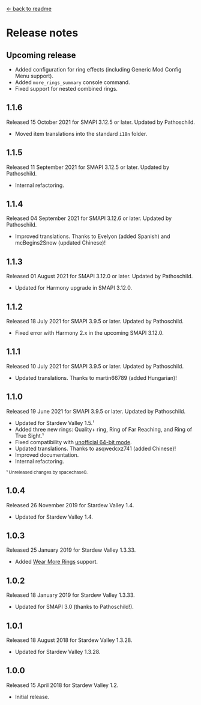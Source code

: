 ﻿﻿[← back to readme](README.md)

# Release notes
## Upcoming release
* Added configuration for ring effects (including Generic Mod Config Menu support).
* Added `more_rings_summary` console command.
* Fixed support for nested combined rings.

## 1.1.6
Released 15 October 2021 for SMAPI 3.12.5 or later. Updated by Pathoschild.

* Moved item translations into the standard `i18n` folder.

## 1.1.5
Released 11 September 2021 for SMAPI 3.12.5 or later. Updated by Pathoschild.

* Internal refactoring.

## 1.1.4
Released 04 September 2021 for SMAPI 3.12.6 or later. Updated by Pathoschild.

* Improved translations. Thanks to Evelyon (added Spanish) and mcBegins2Snow (updated Chinese)!

## 1.1.3
Released 01 August 2021 for SMAPI 3.12.0 or later. Updated by Pathoschild.

* Updated for Harmony upgrade in SMAPI 3.12.0.

## 1.1.2
Released 18 July 2021 for SMAPI 3.9.5 or later. Updated by Pathoschild.

* Fixed error with Harmony 2.x in the upcoming SMAPI 3.12.0.

## 1.1.1
Released 10 July 2021 for SMAPI 3.9.5 or later. Updated by Pathoschild.

* Updated translations. Thanks to martin66789 (added Hungarian)!

## 1.1.0
Released 19 June 2021 for SMAPI 3.9.5 or later. Updated by Pathoschild.

* Updated for Stardew Valley 1.5.¹
* Added three new rings: Quality+ ring, Ring of Far Reaching, and Ring of True Sight.¹
* Fixed compatibility with [unofficial 64-bit mode](https://stardewvalleywiki.com/Modding:Migrate_to_64-bit_on_Windows).
* Updated translations. Thanks to asqwedcxz741 (added Chinese)!
* Improved documentation.
* Internal refactoring.

<sup>¹ Unreleased changes by spacechase0.</sup>

## 1.0.4
Released 26 November 2019 for Stardew Valley 1.4.

* Updated for Stardew Valley 1.4.

## 1.0.3
Released 25 January 2019 for Stardew Valley 1.3.33.

* Added [Wear More Rings](https://www.nexusmods.com/stardewvalley/mods/3214) support.

## 1.0.2
Released 18 January 2019 for Stardew Valley 1.3.33.

* Updated for SMAPI 3.0 (thanks to Pathoschild!).

## 1.0.1
Released 18 August 2018 for Stardew Valley 1.3.28.

* Updated for Stardew Valley 1.3.28.

## 1.0.0
Released 15 April 2018 for Stardew Valley 1.2.

* Initial release.
